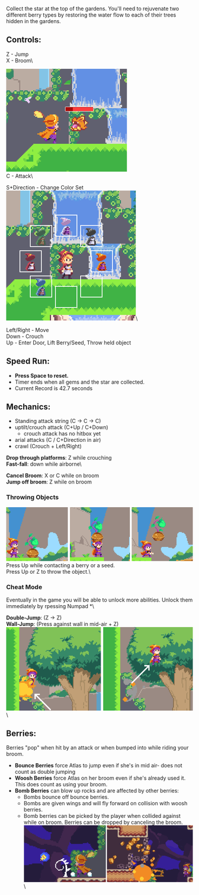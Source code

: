 Collect the star at the top of the gardens. You'll need to rejuvenate two different berry types by restoring the water flow to each of their trees hidden in the gardens.

## Controls:

Z - Jump\
X - Broom\

![Screenshot](images/attack.png)\
C - Attack\


S+Direction - Change Color Set
![Screenshot](images/outfits.png)\

Left/Right - Move\
Down - Crouch\
Up - Enter Door, Lift Berry/Seed, Throw held object

## Speed Run:
- **Press Space to reset.**
- Timer ends when all gems and the star are collected.
- Current Record is 42.7 seconds

## Mechanics:
- Standing attack string (C -> C -> C)
- uptilt/crouch attack (C+Up / C+Down)
  - crouch attack has no hitbox yet
- arial attacks (C / C+Direction in air)
- crawl (Crouch + Left/Right)

**Drop through platforms**: Z while crouching\
**Fast-fall**: down while airborne\

**Cancel Broom**: X or C while on broom\
**Jump off broom**: Z while on broom

### Throwing Objects
![Screenshot](images/throwExample.png)\
Press Up while contacting a berry or a seed.\
Press Up or Z to throw the object.\


### Cheat Mode
Eventually in the game you will be able to unlock more abilities. Unlock them immediately by rpessing Numpad *\

**Double-Jump**: (Z -> Z)\
**Wall-Jump**: (Press against wall in mid-air + Z)
![Screenshot](images/walljump.png)\

## Berries:
Berries "pop" when hit by an attack or when bumped into while riding your broom.

- **Bounce Berries** force Atlas to jump even if she's in mid air- does not count as double jumping
- **Woosh Berries** force Atlas on her broom even if she's already used it. This does count as using your broom.
- **Bomb Berries** can blow up rocks and are affected by other berries:
   - Bombs bounce off bounce berries.
   - Bombs are given wings and will fly forward on collision with woosh berries.
   - Bomb berries can be picked by the player when collided against while on broom. Berries can be dropped by canceling the broom.
![Screenshot](images/bombberry.png)\
  
